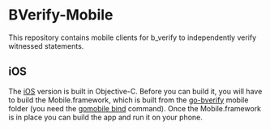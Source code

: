 # BVerify-Mobile
This repository contains mobile clients for b_verify to independently verify witnessed statements.

## iOS

The [iOS](iOS/) version is built in Objective-C. Before you can build it, you will have to build the Mobile.framework, which is built from the [go-bverify](https://github.com/mit-dci/go-bverify/tree/master/mobile) mobile folder (you need the [gomobile bind](https://godoc.org/golang.org/x/mobile/cmd/gomobile) command). Once the Mobile.framework is in place you can build the app and run it on your phone.

